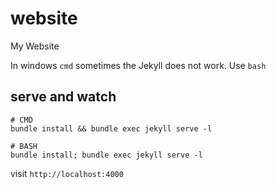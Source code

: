 # website
My Website


In windows `cmd` sometimes the Jekyll does not work. Use `bash`


## serve and watch 
```
# CMD
bundle install && bundle exec jekyll serve -l

# BASH
bundle install; bundle exec jekyll serve -l
```

visit `http://localhost:4000`
